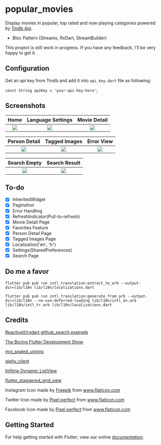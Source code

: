 # popular_movies

Display movies in popular, top rated and now playing categories powered
by [Tmdb Api](https://www.themoviedb.org/documentation/api).

* Bloc Pattern (Streams, RxDart, StreamBuilder)

This project is still work in progress. If you have any feedback,
I'll be very happy to get it.

## Configuration
 Get an api key from Tmdb and add it into `api_key.dart` file as following:

 ```const String apiKey = 'your-api-key-here'```;

## Screenshots

Home           |  Language Settings |  Movie Detail
:-------------------------:|:-------------------------:|:-------------------------:
![](art/home.png)  |  ![](art/settings.png) | ![](art/movie_detail.png)

Person Detail    |  Tagged Images|  Error View
:-------------------------:|:-------------------------:|:-------------------------:
![](art/person_detail.png) | ![](art/tagged_images.png) | ![](art/error_view.png)

Search Empty    |  Search Result
:-------------------------:|:-------------------------:
![](art/search_empty.png) | ![](art/search_result.png)

## To-do

- [X] InheritedWidget
- [x] Pagination
- [x] Error Handling
- [x] RefreshIndicator(Pull-to-refresh)
- [x] Movie Detail Page
- [x] Favorites Feature
- [x] Person Detail Page
- [x] Tagged Images Page
- [x] Localization('en', 'tr')
- [x] Settings(SharedPreferences)
- [x] Search Page

## Do me a favor

```
flutter pub pub run intl_translation:extract_to_arb --output-dir=lib/l10n lib/l10n/localizations.dart
```

```
flutter pub pub run intl_translation:generate_from_arb --output-dir=lib/l10n --no-use-deferred-loading lib/l10n/intl_en.arb lib/l10n/intl_tr.arb lib/l10n/localizations.dart
```

## Credits

[ReactiveX/rxdart github_search example](https://github.com/ReactiveX/rxdart/tree/master/example/flutter/github_search)

[The Boring Flutter Development Show](https://www.youtube.com/watch?v=yr8F2S3Amas&list=PLOU2XLYxmsIK0r_D-zWcmJ1plIcDNnRkK)

[mvi_sealed_unions](https://github.com/brianegan/mvi_sealed_unions)

[giphy_client](https://github.com/brianegan/giphy_client)

[Infitine Dynamic ListView](https://marcinszalek.pl/flutter/infinite-dynamic-listview/)

[flutter_staggered_grid_view](https://github.com/letsar/flutter_staggered_grid_view)


Instagram Icon made by [Freepik](https://www.flaticon.com/authors/freepik) from www.flaticon.com

Twitter Icon made by [Pixel perfect](https://www.flaticon.com/authors/pixel-perfect) from www.flaticon.com

Facebook Icon made by [Pixel perfect](https://www.flaticon.com/authors/pixel-perfect) from www.flaticon.com

## Getting Started

For help getting started with Flutter, view our online
[documentation](https://flutter.io/).
